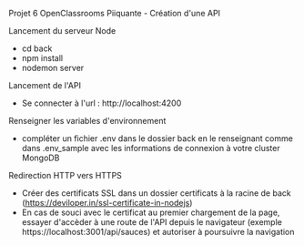 Projet 6 OpenClassrooms Piiquante - Création d'une API

Lancement du serveur Node

- cd back
- npm install
- nodemon server

Lancement de l'API

- Se connecter à l'url : http://localhost:4200

Renseigner les variables d'environnement

- compléter un fichier .env dans le dossier back en le renseignant comme dans .env_sample avec les informations de connexion à votre cluster MongoDB

Redirection HTTP vers HTTPS

- Créer des certificats SSL dans un dossier certificats à la racine de back (https://deviloper.in/ssl-certificate-in-nodejs)
- En cas de souci avec le certificat au premier chargement de la page, essayer d'accèder à une route de l'API depuis le navigateur (exemple https://localhost:3001/api/sauces) et autoriser à poursuivre la navigation

